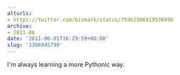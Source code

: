 ```yaml
---
alturls:
- https://twitter.com/bismark/status/75962306919530496
archive:
- 2011-06
date: '2011-06-01T16:29:59+00:00'
slug: '1306945799'
---
```


I'm always learning a more Pythonic way.

